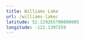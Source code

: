 ```yaml
---
title: Williams Lake
url: /williams-lake/
latitude: 52.129265700000005
longitude: -122.1397259
---
```

